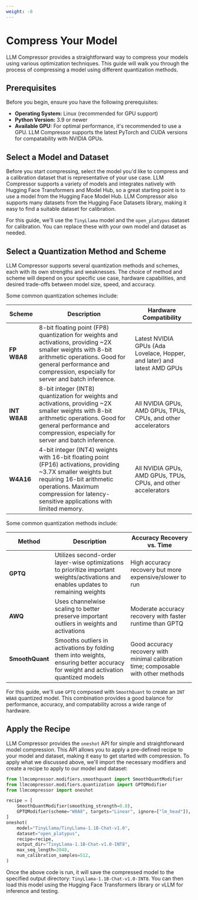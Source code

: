 ```yaml
---
weight: -8
---
```


# Compress Your Model

LLM Compressor provides a straightforward way to compress your models using various optimization techniques. This guide will walk you through the process of compressing a model using different quantization methods.

## Prerequisites

Before you begin, ensure you have the following prerequisites:
- **Operating System:** Linux (recommended for GPU support)
- **Python Version:** 3.9 or newer
- **Available GPU:** For optimal performance, it's recommended to use a GPU. LLM Compressor supports the latest PyTorch and CUDA versions for compatability with NVIDIA GPUs.

## Select a Model and Dataset

Before you start compressing, select the model you'd like to compress and a calibration dataset that is representative of your use case. LLM Compressor supports a variety of models and integrates natively with Hugging Face Transformers and Model Hub, so a great starting point is to use a model from the Hugging Face Model Hub. LLM Compressor also supports many datasets from the Hugging Face Datasets library, making it easy to find a suitable dataset for calibration.

For this guide, we'll use the `TinyLlama` model and the `open_platypus` dataset for calibration. You can replace these with your own model and dataset as needed.

## Select a Quantization Method and Scheme

LLM Compressor supports several quantization methods and schemes, each with its own strengths and weaknesses. The choice of method and scheme will depend on your specific use case, hardware capabilities, and desired trade-offs between model size, speed, and accuracy.

Some common quantization schemes include:

| Scheme | Description | Hardware Compatibility |
|--------|-------------|------------------------|
| **FP W8A8** | 8-bit floating point (FP8) quantization for weights and activations, providing ~2X smaller weights with 8-bit arithmetic operations. Good for general performance and compression, especially for server and batch inference. | Latest NVIDIA GPUs (Ada Lovelace, Hopper, and later) and latest AMD GPUs |
| **INT W8A8** | 8-bit integer (INT8) quantization for weights and activations, providing ~2X smaller weights with 8-bit arithmetic operations. Good for general performance and compression, especially for server and batch inference. | All NVIDIA GPUs, AMD GPUs, TPUs, CPUs, and other accelerators |
| **W4A16** | 4-bit integer (INT4) weights with 16-bit floating point (FP16) activations, providing ~3.7X smaller weights but requiring 16-bit arithmetic operations. Maximum compression for latency-sensitive applications with limited memory. | All NVIDIA GPUs, AMD GPUs, TPUs, CPUs, and other accelerators |

Some common quantization methods include:

| Method | Description | Accuracy Recovery vs. Time |
|--------|-------------|----------------------------|
| **GPTQ** | Utilizes second-order layer-wise optimizations to prioritize important weights/activations and enables updates to remaining weights | High accuracy recovery but more expensive/slower to run |
| **AWQ** | Uses channelwise scaling to better preserve important outliers in weights and activations | Moderate accuracy recovery with faster runtime than GPTQ |
| **SmoothQuant** | Smooths outliers in activations by folding them into weights, ensuring better accuracy for weight and activation quantized models | Good accuracy recovery with minimal calibration time; composable with other methods |

For this guide, we'll use `GPTQ` composed with `SmoothQuant` to create an `INT W8A8` quantized model. This combination provides a good balance for performance, accuracy, and compatability across a wide range of hardware.

## Apply the Recipe

LLM Compressor provides the `oneshot` API for simple and straightforward model compression. This API allows you to apply a pre-defined recipe to your model and dataset, making it easy to get started with compression. To apply what we discussed above, we'll import the necessary modifiers and create a recipe to apply to our model and dataset:

```python
from llmcompressor.modifiers.smoothquant import SmoothQuantModifier
from llmcompressor.modifiers.quantization import GPTQModifier
from llmcompressor import oneshot

recipe = [
    SmoothQuantModifier(smoothing_strength=0.8),
    GPTQModifier(scheme="W8A8", targets="Linear", ignore=["lm_head"]),
]
oneshot(
    model="TinyLlama/TinyLlama-1.1B-Chat-v1.0",
    dataset="open_platypus",
    recipe=recipe,
    output_dir="TinyLlama-1.1B-Chat-v1.0-INT8",
    max_seq_length=2048,
    num_calibration_samples=512,
)
```

Once the above code is run, it will save the compressed model to the specified output directory: `TinyLlama-1.1B-Chat-v1.0-INT8`. You can then load this model using the Hugging Face Transformers library or vLLM for inference and testing.
